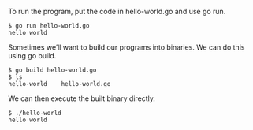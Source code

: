 To run the program, put the code in hello-world.go and use go run.
```
$ go run hello-world.go
hello world
```

Sometimes we’ll want to build our programs into binaries. We can do this using go build.
```
$ go build hello-world.go
$ ls
hello-world    hello-world.go
```

We can then execute the built binary directly.
```
$ ./hello-world
hello world
```